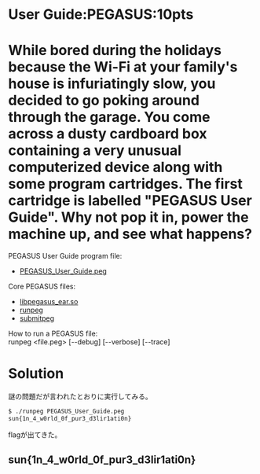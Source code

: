 # User Guide:PEGASUS:10pts
While bored during the holidays because the Wi-Fi at your family's house is infuriatingly slow, you decided to go poking around through the garage. You come across a dusty cardboard box containing a very unusual computerized device along with some program cartridges. The first cartridge is labelled "PEGASUS User Guide". Why not pop it in, power the machine up, and see what happens?  
=====  
PEGASUS User Guide program file:  
- [PEGASUS_User_Guide.peg](PEGASUS_User_Guide.peg)  

Core PEGASUS files:  
- [libpegasus_ear.so](libpegasus_ear.so)  
- [runpeg](runpeg)  
- [submitpeg](submitpeg)  

How to run a PEGASUS file:  
runpeg <file.peg> [--debug] [--verbose] [--trace]  

# Solution
謎の問題だが言われたとおりに実行してみる。  
```bash
$ ./runpeg PEGASUS_User_Guide.peg
sun{1n_4_w0rld_0f_pur3_d3lir1ati0n}
```
flagが出てきた。  

## sun{1n_4_w0rld_0f_pur3_d3lir1ati0n}